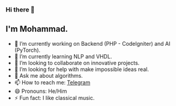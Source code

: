### Hi there 👋
## I'm Mohammad.

<!--
**MNakhaeiR/MNakhaeiR** is a ✨ _special_ ✨ repository because its `README.md` (this file) appears on your GitHub profile.

Here are some ideas to get you started:
-->

- 🔭 I’m currently working on Backend (PHP - CodeIgniter) and AI (PyTorch).
- 🌱 I’m currently learning NLP and VHDL.
- 👯 I’m looking to collaborate on innovative projects.
- 🤔 I’m looking for help with make impossible ideas real.
- 💬 Ask me about algorithms.
- 📫 How to reach me: [Telegram](https://t.me/ColdnessBeMyGod)
- 😄 Pronouns: He/Him
- ⚡ Fun fact: I like classical music.

